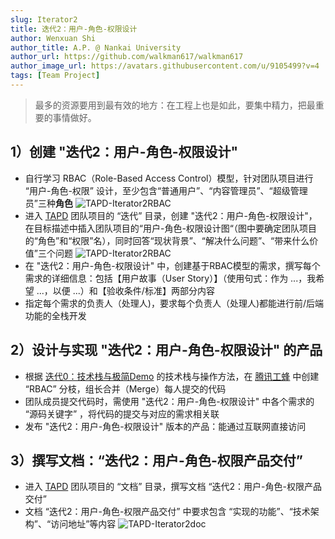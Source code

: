 ```yaml
---
slug: Iterator2
title: 迭代2：用户-角色-权限设计
author: Wenxuan Shi
author_title: A.P. @ Nankai University
author_url: https://github.com/walkman617/walkman617
author_image_url: https://avatars.githubusercontent.com/u/9105499?v=4
tags: [Team Project]
---
```


> 最多的资源要用到最有效的地方：在工程上也是如此，要集中精力，把最重要的事情做好。

## 1）创建 "迭代2：用户-角色-权限设计"
- 自行学习 RBAC（Role-Based Access Control）模型，针对团队项目进行 “用户-角色-权限” 设计，至少包含“普通用户”、“内容管理员”、“超级管理员”三种**角色**
![TAPD-Iterator2RBAC](/img/tutorial/tapd-Iterator2RBAC.jpg)
- 进入 [TAPD](https://www.tapd.cn/) 团队项目的 “迭代” 目录，创建 "迭代2：用户-角色-权限设计"，在目标描述中插入团队项目的“用户-角色-权限设计图“（图中要确定团队项目的“角色”和“权限”名），同时回答“现状背景”、“解决什么问题”、“带来什么价值”三个问题
![TAPD-Iterator2RBAC](/img/tutorial/tapd-Iterator2detail.jpg)
- 在 "迭代2：用户-角色-权限设计" 中，创建基于RBAC模型的需求，撰写每个需求的详细信息：包括【用户故事（User Story）】（使用句式：作为 ...，我希望 ...，以便 ...）和【验收条件/标准】两部分内容
- 指定每个需求的负责人（处理人)，要求每个负责人（处理人)都能进行前/后端功能的全栈开发

## 2）设计与实现 "迭代2：用户-角色-权限设计" 的产品
- 根据 [迭代0：技术栈与极简Demo](/blog/Iterator0-Demo) 的技术栈与操作方法，在 [腾讯工蜂](https://code.tencent.com/) 中创建 “RBAC” 分枝，组长合并（Merge）每人提交的代码
- 团队成员提交代码时，需使用 "迭代2：用户-角色-权限设计"  中各个需求的 “源码关键字” ，将代码的提交与对应的需求相关联
- 发布 "迭代2：用户-角色-权限设计" 版本的产品：能通过互联网直接访问

## 3）撰写文档：“迭代2：用户-角色-权限产品交付”
- 进入 [TAPD](https://www.tapd.cn/) 团队项目的 “文档” 目录，撰写文档 “迭代2：用户-角色-权限产品交付”
- 文档 “迭代2：用户-角色-权限产品交付” 中要求包含 “实现的功能”、“技术架构”、“访问地址”等内容
![TAPD-Iterator2doc](/img/tutorial/tapd-Iterator2doc.jpg)
